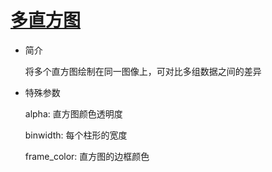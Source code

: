 # [多直方图](/basic/multiple-histograms)

- 简介

  将多个直方图绘制在同一图像上，可对比多组数据之间的差异

- 特殊参数

  alpha: 直方图颜色透明度

  binwidth: 每个柱形的宽度

  frame_color: 直方图的边框颜色
